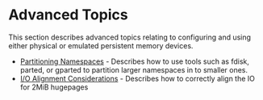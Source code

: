 # Advanced Topics

This section describes advanced topics relating to configuring and using either physical or emulated persistent memory devices.  

* [Partitioning Namespaces](partitioning-namespaces.md) - Describes how to use tools such as fdisk, parted, or gparted to partition larger namespaces in to smaller ones.
* [I/O Alignment Considerations](i-o-alignment-considerations.md) - Describes how to correctly align the IO for 2MiB hugepages



